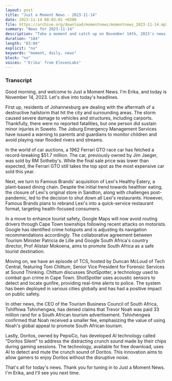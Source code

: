 ```yaml
---
layout: post
title: "Just a Moment News - 2023-11-14"
date: 2023-11-14 08:03:01 +0200
file: https://archive.org/download/momentnews/momentnews_2023-11-14.mp3
summary: "News for 2023-11-14"
description: "Take a moment and catch up on November 14th, 2023's news."
duration: "184"
length: "03:04"
explicit: "no"
keywords: "moment, daily, news"
block: "no"
voices: "'Erika' from ElevenLabs"
---
```


### Transcript

Good morning, and welcome to Just a Moment News. I'm Erika, and today is November 14, 2023. Let's dive into today's headlines.

First up, residents of Johannesburg are dealing with the aftermath of a destructive hailstorm that hit the city and surrounding areas. The storm caused severe damage to vehicles and structures, including carports. Thankfully, there were no reported fatalities, but one person did sustain minor injuries in Soweto. The Joburg Emergency Management Services have issued a warning to parents and guardians to monitor children and avoid playing near flooded rivers and streams.

In the world of car auctions, a 1962 Ferrari GTO race car has fetched a record-breaking $51.7 million. The car, previously owned by Jim Jaeger, was sold by RM Sotheby's. While the final sale price was lower than expected, the Ferrari GTO still takes the top spot as the most expensive car sold this year.

Next, we turn to Famous Brands' acquisition of Lexi's Healthy Eatery, a plant-based dining chain. Despite the initial trend towards healthier eating, the closure of Lexi's original store in Sandton, along with challenges post-pandemic, led to the decision to shut down all Lexi's restaurants. However, Famous Brands plans to rebrand Lexi's into a quick-service restaurant format, targeting health-focused consumers.

In a move to enhance tourist safety, Google Maps will now avoid routing drivers through Cape Town townships following recent attacks on motorists. Google has identified crime hotspots and is adjusting its navigation recommendations accordingly. The collaborative agreement between Tourism Minister Patricia de Lille and Google South Africa's country director, Prof Alistair Mokoena, aims to promote South Africa as a safe tourist destination.

Moving on, we have an episode of TCS, hosted by Duncan McLoud of Tech Central, featuring Tom Chittum, Senior Vice President for Forensic Services at Sound Thinking. Chittum discusses ShotSpotter, a technology used to combat gun crime in Cape Town. ShotSpotter uses acoustic sensors to detect and locate gunfire, providing real-time alerts to police. The system has been deployed in various cities globally and has had a positive impact on public safety.

In other news, the CEO of the Tourism Business Council of South Africa, Tshifhiwa Tshivhengwa, has denied claims that Trevor Noah was paid 33 million rand for a South African tourism advertisement. Tshivhengwa confirmed that Noah received a smaller fee, emphasizing the value of using Noah's global appeal to promote South African tourism.

Lastly, Doritos, owned by PepsiCo, has developed AI technology called "Doritos Silent" to address the distracting crunch sound made by their chips during gaming sessions. The technology, available for free download, uses AI to detect and mute the crunch sound of Doritos. This innovation aims to allow gamers to enjoy Doritos without the disruptive noise.

That's all for today's news. Thank you for tuning in to Just a Moment News. I'm Erika, and I'll see you next time.
